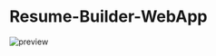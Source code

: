 # Resume-Builder-WebApp
![preview](https://user-images.githubusercontent.com/88632352/169235110-f13efd74-6c6b-4889-ab45-82598bc2ffff.png)
